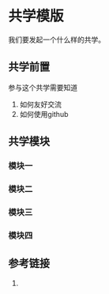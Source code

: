 # 共学模版

我们要发起一个什么样的共学。 

## 共学前置 

参与这个共学需要知道

1. 如何友好交流
2. 如何使用github

## 共学模块

### 模块一
### 模块二
### 模块三
### 模块四

## 参考链接
1. 
